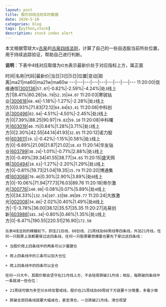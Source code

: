 ```yaml
---
layout: post
title: 股价四线法则实时数据
date: 2020-5-10
categories: blog
tags: [python,stock]
description: stock index alert
---
```



本文根据雪球大v[古泉](https://xueqiu.com/u/7148646888)的[古泉四线法则](https://xueqiu.com/7148646888/130498192)，计算了自己的一些自选股当前所处位置，用于持续追踪验证，帮助自己进行判断。

**说明**：下表中4线对应取值为`红色`表示最新价处于对应指标上方，属正面

时间|名称|代码|最新价|当日|3日|5日|位置|变动|距离|ma21|ma60|ma21w|ma60w
---|---|---|---|---|---|---|---|---
11:20:00|信维通信|[300136](https://xueqiu.com/S/SZ300136)|`57.07`|-0.82%|-2.59%|-4.24%|处`3`线上方|1|8.41%|60.26|`56.79`|`52.35`|`44.07`
11:20:03|寒锐钴业|[300618](https://xueqiu.com/S/SZ300618)|`68.48`|-1.18%|-1.27%|-2.28%|处`2`线上方|0|0.93%|71.83|72.12|`64.84`|`63.41`
11:20:06|中科创达|[300496](https://xueqiu.com/S/SZ300496)|`82.94`|-4.51%|-4.50%|-2.45%|处`2`线上方|0|7.39%|88.25|90.97|`79.82`|`59.10`
11:20:08|中科曙光|[603019](https://xueqiu.com/S/SH603019)|`40.75`|0.84%|1.28%|3.71%|处`1`线上方|0|2.30%|42.55|44.14|41.93|`32.85`
11:20:12|诺力股份|[603611](https://xueqiu.com/S/SH603611)|`19.1`|-0.42%|-1.15%|0.58%|处`1`线上方|0|-6.89%|21.09|21.87|21.02|`18.43`
11:20:14|华友钴业|[603799](https://xueqiu.com/S/SH603799)|`38.24`|-1.01%|-0.71%|2.88%|处`1`线上方|0|-0.49%|39.34|41.55|38.77|`34.65`
11:20:15|盛天网络|[300494](https://xueqiu.com/S/SZ300494)|`18.61`|-1.27%|-2.20%|1.29%|处`1`线上方|0|-0.81%|19.73|21.04|19.35|`15.79`
11:20:20|博通集成|[603068](https://xueqiu.com/S/SH603068)|`70.46`|0.30%|2.90%|3.89%|处`0`线上方|0|-10.06%|71.94|77.73|76.03|89.76
11:20:18|帝尔激光|[300776](https://xueqiu.com/S/SZ300776)|`140.98`|-0.08%|0.07%|5.89%|处`4`线上方|0|34.33%|`132.54`|`107.33`|`98.89`|`89.77`
11:20:24|大族激光|[002008](https://xueqiu.com/S/SZ002008)|`34.86`|-2.02%|0.40%|1.49%|处`0`线上方|-1|-3.78%|36.00|38.12|35.57|35.35
11:20:27|兆易创新|[603986](https://xueqiu.com/S/SH603986)|`181.34`|-0.80%|0.46%|1.35%|处`1`线上方|0|-8.47%|190.55|220.51|216.90|`172.50`

```
古泉4线法则的精髓如下。抓住21日线、60日线、21周线及60周线等四条线，外加21月线，任何一只股票上涨都要穿过这四条线，任何一只股票要想爆雷也要先下穿过这四条线：

+ 当股价爬上四条线中的两条可以少量建仓

+ 爬上四条线中的三条可以加大仓位

+ 爬上四条线中的四条可以全仓

任何一只大牛，其股价都会坚守在21月线上方，不会轻易跌破21月线；相反，每跌破四条线中一条就减一些仓位：

+ 21周线可做为多空分水岭及警戒线，股价在21周线及60周线下方就要十分慎重，多看少做

+ 跌破全部四条线就要大幅减仓，甚至清仓，一旦跌破21月线，清仓观望
```